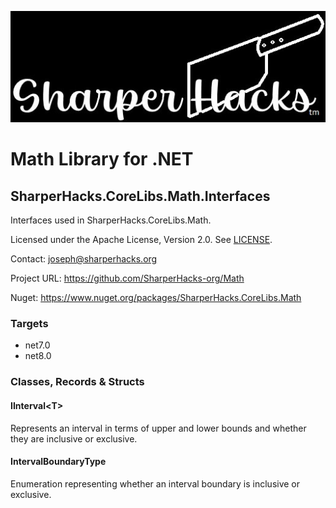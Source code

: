 ![SharperHacks logo](SHLLC-Logo.jpg)
# Math Library for .NET
## SharperHacks.CoreLibs.Math.Interfaces

Interfaces used in SharperHacks.CoreLibs.Math.

Licensed under the Apache License, Version 2.0. See [LICENSE](LICENSE).

Contact: joseph@sharperhacks.org

Project URL: https://github.com/SharperHacks-org/Math

Nuget: https://www.nuget.org/packages/SharperHacks.CoreLibs.Math

### Targets
- net7.0
- net8.0

### Classes, Records & Structs

#### IInterval\<T\>
Represents an interval in terms of upper and lower bounds and whether they 
are inclusive or exclusive.

#### IntervalBoundaryType
Enumeration representing whether an interval boundary is inclusive or exclusive.



